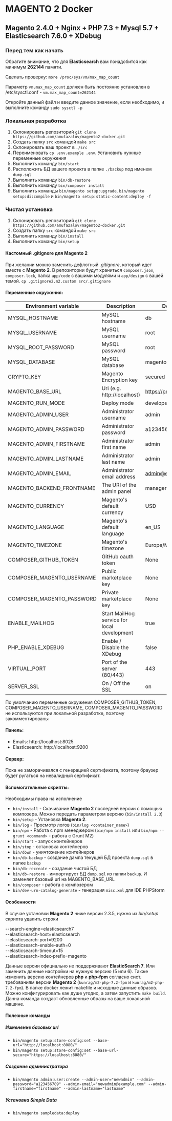 # MAGENTO 2 Docker

## Magento 2.4.0 + Nginx + PHP 7.3 + Mysql 5.7 + Elasticsearch 7.6.0 + XDebug

### Перед тем как начать

Обратите внимание, что для **Elasticsearch** вам понадобится как минимум **262144** памяти.

Сделать проверку: `more /proc/sys/vm/max_map_count`

Параметр `vm.max_map_count` должен быть постоянно установлен в /etc/sysctl.conf  - `vm.max_map_count=262144`

Откройте данный файл и введите данное значение, если необходимо, и выполните команду `sudo sysctl -p`

### Локальная разработка
1. Склонировать репозиторий `git clone https://github.com/amufazalov/magento2-docker.git`
2. Создать папку `src` командой `make src`
3. Склонировать ваш проект в `./src`
4. Переименовать `cp .env.example .env`. Установить нужные переменные окружения
5. Выполнить команду `bin/start`
6. Расположить БД вашего проекта в папке `./backup` под именем `dump.sql`
7. Выполнить команду `bin/db-restore`
8. Выполнить команду `bin/composer install`
9. Выполнить команды `bin/magento setup:upgrade`, `bin/magento setup:di:compile` и `bin/magento setup:static-content:deploy -f`

### Чистая установка
1. Склонировать репозиторий `git clone https://github.com/amufazalov/magento2-docker.git`
2. Создать папку `src` командой `make src`
3. Выполнить команду `bin/install`
4. Выполнить команду `bin/setup`

#### Кастомный .gitignore для Magento 2
При желании можно заменить дефлотный _.gitignore_, который идет вместе с **Magento 2**.
В репозитории будут храниться `composer.json`, `composer.lock`, папка `app/code` c вашими модулями и `app/design` с вашей темой.
`cp .gitignore2.m2.custom src/.gitignore`

#### Переменные окружения:
Environment variable  | Description                   | Default
--------------------  | -----------                   | -------
MYSQL_HOSTNAME        | MySQL hostname                | db
MYSQL_USERNAME        | MySQL username                | root
MYSQL_ROOT_PASSWORD   | MySQL password                | root
MYSQL_DATABASE        | MySQL database                | magento
CRYPTO_KEY            | Magento Encryption key        | secured
MAGENTO_BASE_URL      | Uri (e.g. http://localhost)   | https://project.test/
MAGENTO_RUN_MODE      | Deploy mode                   | developer
MAGENTO_ADMIN_USER    | Administrator username        | admin
MAGENTO_ADMIN_PASSWORD| Administrator password        | a123456
MAGENTO_ADMIN_FIRSTNAME| Administrator first name     | admin
MAGENTO_ADMIN_LASTNAME| Administrator last name       | admin
MAGENTO_ADMIN_EMAIL   | Administrator email address   | admin@example.com
MAGENTO_BACKEND_FRONTNAME | The URI of the admin panel | manager
MAGENTO_CURRENCY      | Magento's default currency    | USD
MAGENTO_LANGUAGE      | Magento's default language    | en_US
MAGENTO_TIMEZONE      | Magento's timezone            | Europe/Moscow
COMPOSER_GITHUB_TOKEN | GitHub oauth token            | None
COMPOSER_MAGENTO_USERNAME | Public marketplace key    | None
COMPOSER_MAGENTO_PASSWORD | Private marketplace key   | None
ENABLE_MAILHOG        | Start MailHog service for local development | true
PHP_ENABLE_XDEBUG        | Enable / Disable the XDebug | false
VIRTUAL_PORT        | Port of the server (80/443) | 443
SERVER_SSL        | On / Off the SSL | on

По умолчанию переменные окружения COMPOSER_GITHUB_TOKEN, COMPOSER_MAGENTO_USERNAME, COMPOSER_MAGENTO_PASSWORD 
не используются при локальной разработке, поэтому закомментированы

#### Панель:
* Emails: http://localhost:8025
* Elasticsearch: http://localhost:9200

#### Сервер:

Пока не заморачивался с генерацией сертификата, 
поэтому браузер будет ругаться на невалидный сертификат. 

#### Вспомогательные скрипты:
Необходимы права на исполнение

* `bin/install` - Скачивание **Мagento 2** последней версии с помощью композера. Можно передать параметром версию (`bin/install 2.3`)
* `bin/setup` - Установка **Мagento 2**. 
* `bin/log` - Просмотр логов (`bin/log <container_name>`)
* `bin/npm` - Работа с npm менеджером (`bin/npm install` или `bin/npm --grunt <command>` - работа с Grunt M2)
* `bin/start` - запуск контейнеров
* `bin/stop` - остановка контейнеров
* `bin/down` - уничтожение контейнеров
* `bin/db-backup` - создание дампа текущей БД проекта `dump.sql` в папке `backup`
* `bin/db-recreate` - создание чистой БД
* `bin/db-restore` - импортирует БД `dump.sql` из папки `backup`. И заменяет базовый url на MAGENTO_BASE_URL
* `bin/composer` - работа с композером 
* `bin/dev-urn-catalog-generate` - генерация `misc.xml` для IDE PHPStorm

#### Особенности
В случае установки **Magento 2** ниже версии 2.3.5, нужно из _bin/setup_ скрипта удалить строки

  --search-engine=elasticsearch7 \
  --elasticsearch-host=elasticsearch \
  --elasticsearch-port=9200 \
  --elasticsearch-enable-auth=0 \
  --elasticsearch-timeout=15 \
  --elasticsearch-index-prefix=magento
  
Данные версии официально не поддерживают **ElasticSearch 7**. Или заменить данные настройки на нужную версию (5 или 6).
Также изменить версию контейнеров **php** и **php-fpm** согласно сист. требованиям версии **Magento 2**
(`kunrag/m2-php-7.2-fpm` и `kunrag/m2-php-7.2-fpm`). В папке docker лежит makefile и исходные данные образов.
Можно конфигурировать как душе угодно, а затем запустить `make build`. Данна команда создаст обновленные образы
на ваше локальной машине.

#### Полезные команды
##### Изменение базовых url
* `bin/magento setup:store-config:set --base-url="http://localhost:8080/"`
* `bin/magento setup:store-config:set --base-url-secure="https://localhost:8080/"`
##### Создание администратора
* `bin/magento admin:user:create --admin-user="newadmin" --admin-password="a123456789" --admin-email="newadmin@example.com" --admin-firstname="firstname" --admin-lastname="lastname"`
##### Установка Simple Data
* `bin/magento sampledata:deploy`
